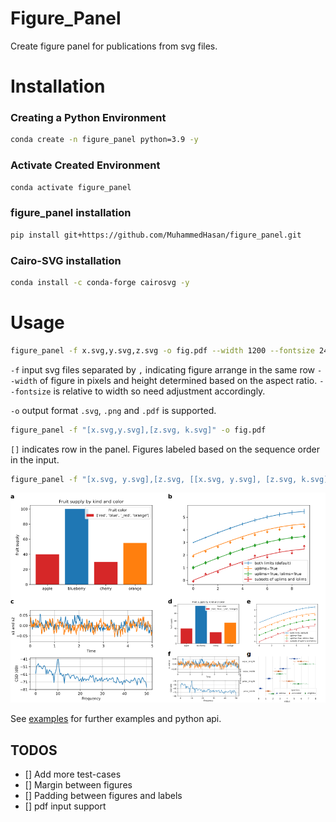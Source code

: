 # Figure_Panel

Create figure panel for publications from svg files.

# Installation
### Creating a Python Environment
```bash
conda create -n figure_panel python=3.9 -y
```

### Activate Created Environment
```bash
conda activate figure_panel
```

### figure_panel installation
```bash
pip install git+https://github.com/MuhammedHasan/figure_panel.git
```

### Cairo-SVG installation
```bash
conda install -c conda-forge cairosvg -y
```

# Usage
```bash
figure_panel -f x.svg,y.svg,z.svg -o fig.pdf --width 1200 --fontsize 24
```

`-f` input svg files separated by `,` indicating figure arrange in the same row
`--width` of figure in pixels and height determined based on the aspect ratio. `--fontsize` is relative to width so need adjustment accordingly.

`-o` output format `.svg`, `.png` and `.pdf` is supported.


```bash
figure_panel -f "[x.svg,y.svg],[z.svg, k.svg]" -o fig.pdf
```

`[]` indicates row in the panel. Figures labeled based on the sequence order in the input.


```bash
figure_panel -f "[x.svg, y.svg],[z.svg, [[x.svg, y.svg], [z.svg, k.svg]]]" -o fig.pdf
```

![](examples/example.png)

See [examples](examples/example.ipynb) for further examples and python api.


## TODOS

- [] Add more test-cases
- [] Margin between figures
- [] Padding between figures and labels
- [] pdf input support
